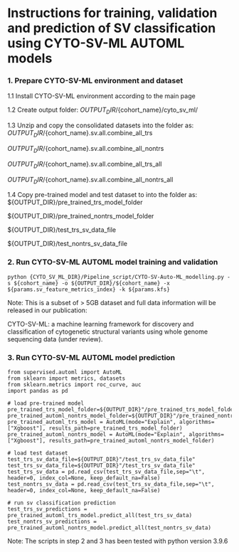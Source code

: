 # Instructions for training, validation and prediction of SV classification using CYTO-SV-ML AUTOML models

### 1. Prepare CYTO-SV-ML environment and dataset
1.1 Install CYTO-SV-ML environment according to the main page

1.2 Create output folder: ${OUTPUT_DIR}/${cohort_name}/cyto_sv_ml/

1.3 Unzip and copy the consolidated datasets into the folder as: 
${OUTPUT_DIR}/${cohort_name}.sv.all.combine_all_trs

${OUTPUT_DIR}/${cohort_name}.sv.all.combine_all_nontrs

${OUTPUT_DIR}/${cohort_name}.sv.all.combine_all_trs_all

${OUTPUT_DIR}/${cohort_name}.sv.all.combine_all_nontrs_all

1.4 Copy pre-trained model and test dataset to into the folder as:
${OUTPUT_DIR}/pre_trained_trs_model_folder

${OUTPUT_DIR}/pre_trained_nontrs_model_folder

${OUTPUT_DIR}/test_trs_sv_data_file

${OUTPUT_DIR}/test_nontrs_sv_data_file

### 2. Run CYTO-SV-ML AUTOML model training and validation
```
python {CYTO_SV_ML_DIR}/Pipeline_script/CYTO-SV-Auto-ML_modelling.py -s ${cohort_name} -o ${OUTPUT_DIR}/${cohort_name} -x ${params.sv_feature_metrics_index} -k ${params.kfs} 
```
Note: This is a subset of > 5GB dataset and full data information will be released in our publication:

CYTO-SV-ML: a machine learning framework for discovery and classification of cytogenetic structural variants using whole genome sequencing data (under review).

### 3. Run CYTO-SV-ML AUTOML model prediction
 
```
from supervised.automl import AutoML
from sklearn import metrics, datasets
from sklearn.metrics import roc_curve, auc
import pandas as pd

# load pre-trained model
pre_trained_trs_model_folder=${OUTPUT_DIR}"/pre_trained_trs_model_folder"
pre_trained_automl_nontrs_model_folder=${OUTPUT_DIR}"/pre_trained_nontrs_model_folder"
pre_trained_automl_trs_model = AutoML(mode="Explain", algorithms=["Xgboost"], results_path=pre_trained_trs_model_folder)
pre_trained_automl_nontrs_model = AutoML(mode="Explain", algorithms=["Xgboost"], results_path=pre_trained_automl_nontrs_model_folder)

# load test dataset
test_trs_sv_data_file=${OUTPUT_DIR}"/test_trs_sv_data_file"
test_trs_sv_data_file=${OUTPUT_DIR}"/test_trs_sv_data_file"
test_trs_sv_data = pd.read_csv(test_trs_sv_data_file,sep="\t", header=0, index_col=None, keep_default_na=False)
test_nontrs_sv_data = pd.read_csv(test_trs_sv_data_file,sep="\t", header=0, index_col=None, keep_default_na=False)

# run sv classification prediction
test_trs_sv_predictions = pre_trained_automl_trs_model.predict_all(test_trs_sv_data)
test_nontrs_sv_predictions = pre_trained_automl_nontrs_model.predict_all(test_nontrs_sv_data)

```
Note: The scripts in step 2 and 3 has been tested with python version 3.9.6
